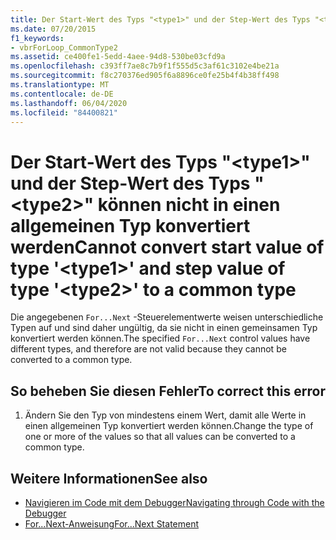 ```yaml
---
title: Der Start-Wert des Typs "<type1>" und der Step-Wert des Typs "<type2>" können nicht in einen allgemeinen Typ konvertiert werden
ms.date: 07/20/2015
f1_keywords:
- vbrForLoop_CommonType2
ms.assetid: ce400fe1-5edd-4aee-94d8-530be03cfd9a
ms.openlocfilehash: c393ff7ae8c7b9f1f555d5c3af61c3102e4be21a
ms.sourcegitcommit: f8c270376ed905f6a8896ce0fe25b4f4b38ff498
ms.translationtype: MT
ms.contentlocale: de-DE
ms.lasthandoff: 06/04/2020
ms.locfileid: "84400821"
---
```

# <a name="cannot-convert-start-value-of-type-type1-and-step-value-of-type-type2-to-a-common-type"></a><span data-ttu-id="24e1a-102">Der Start-Wert des Typs "\<type1>" und der Step-Wert des Typs "\<type2>" können nicht in einen allgemeinen Typ konvertiert werden</span><span class="sxs-lookup"><span data-stu-id="24e1a-102">Cannot convert start value of type '\<type1>' and step value of type '\<type2>' to a common type</span></span>
<span data-ttu-id="24e1a-103">Die angegebenen `For...Next` -Steuerelementwerte weisen unterschiedliche Typen auf und sind daher ungültig, da sie nicht in einen gemeinsamen Typ konvertiert werden können.</span><span class="sxs-lookup"><span data-stu-id="24e1a-103">The specified `For...Next` control values have different types, and therefore are not valid because they cannot be converted to a common type.</span></span>  
  
## <a name="to-correct-this-error"></a><span data-ttu-id="24e1a-104">So beheben Sie diesen Fehler</span><span class="sxs-lookup"><span data-stu-id="24e1a-104">To correct this error</span></span>  
  
1. <span data-ttu-id="24e1a-105">Ändern Sie den Typ von mindestens einem Wert, damit alle Werte in einen allgemeinen Typ konvertiert werden können.</span><span class="sxs-lookup"><span data-stu-id="24e1a-105">Change the type of one or more of the values so that all values can be converted to a common type.</span></span>  
  
## <a name="see-also"></a><span data-ttu-id="24e1a-106">Weitere Informationen</span><span class="sxs-lookup"><span data-stu-id="24e1a-106">See also</span></span>

- [<span data-ttu-id="24e1a-107">Navigieren im Code mit dem Debugger</span><span class="sxs-lookup"><span data-stu-id="24e1a-107">Navigating through Code with the Debugger</span></span>](/visualstudio/debugger/navigating-through-code-with-the-debugger)
- [<span data-ttu-id="24e1a-108">For...Next-Anweisung</span><span class="sxs-lookup"><span data-stu-id="24e1a-108">For...Next Statement</span></span>](../language-reference/statements/for-next-statement.md)
